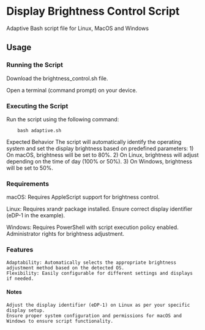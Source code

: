 # Display Brightness Control Script
Adaptive Bash script file for Linux, MacOS and Windows

## Usage
### Running the Script
Download the brightness_control.sh file.
    
Open a terminal (command prompt) on your device.

### Executing the Script
Run the script using the following command:

        bash adaptive.sh

Expected Behavior
    The script will automatically identify the operating system and set the display brightness based on predefined parameters:
    1) On macOS, brightness will be set to 80%.
    2) On Linux, brightness will adjust depending on the time of day (100% or 50%).
    3) On Windows, brightness will be set to 50%.

### Requirements

macOS:
    Requires AppleScript support for brightness control.

Linux:
    Requires xrandr package installed.
    Ensure correct display identifier (eDP-1 in the example).

Windows:
    Requires PowerShell with script execution policy enabled.
    Administrator rights for brightness adjustment.

### Features

    Adaptability: Automatically selects the appropriate brightness adjustment method based on the detected OS.
    Flexibility: Easily configurable for different settings and displays if needed.

#### Notes

    Adjust the display identifier (eDP-1) on Linux as per your specific display setup.
    Ensure proper system configuration and permissions for macOS and Windows to ensure script functionality.
